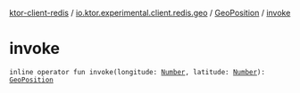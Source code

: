 [ktor-client-redis](../../index.md) / [io.ktor.experimental.client.redis.geo](../index.md) / [GeoPosition](index.md) / [invoke](./invoke.md)

# invoke

`inline operator fun invoke(longitude: `[`Number`](https://kotlinlang.org/api/latest/jvm/stdlib/kotlin/-number/index.html)`, latitude: `[`Number`](https://kotlinlang.org/api/latest/jvm/stdlib/kotlin/-number/index.html)`): `[`GeoPosition`](index.md)